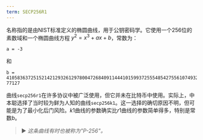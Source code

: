 ```yaml
---
term: SECP256R1
---
```


名称指的是由NIST标准定义的椭圆曲线，用于公钥密码学。它使用一个256位的素数域和一个椭圆曲线方程 $y^2 = x^3 + ax + b$，常数为：

```text
a = -3
```

和

```text
b = 410583637251521421293261297800472684091144410159937255548542755610749322
77127
```

曲线`secp256r1`在许多协议中被广泛使用，但它并未在比特币中使用。实际上，中本聪选择了当时较为鲜为人知的曲线`secp256k1`。这一选择的确切原因不明，但可能是为了最小化后门风险。$k1$曲线的参数确实比$r1$曲线的参数简单得多，特别是常数$b$。

> ► *这条曲线有时也被称为"P-256"。*